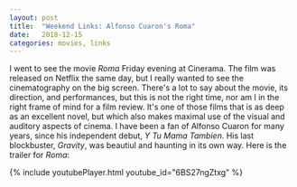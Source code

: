```yaml
---
layout: post
title:  "Weekend Links: Alfonso Cuaron's Roma"
date:   2018-12-15
categories: movies, links
---
```

I went to see the movie *Roma* Friday evening at Cinerama. The film was released on Netflix the same day, but I really wanted to see the cinematography on the big screen. There's a lot to say about the movie, its direction, and performances, but this is not the right time, nor am I in the right frame of mind for a film review. It's one of those films that is as deep as an excellent novel, but which also makes maximal use of the visual and auditory aspects of cinema. I have been a fan of Alfonso Cuaron for many years, since his independent debut, *Y Tu Mama Tambien*.  His last blockbuster, *Gravity*, was beautiul and haunting in its own way. Here is the trailer for *Roma*:


{% include youtubePlayer.html youtube_id="6BS27ngZtxg" %}
